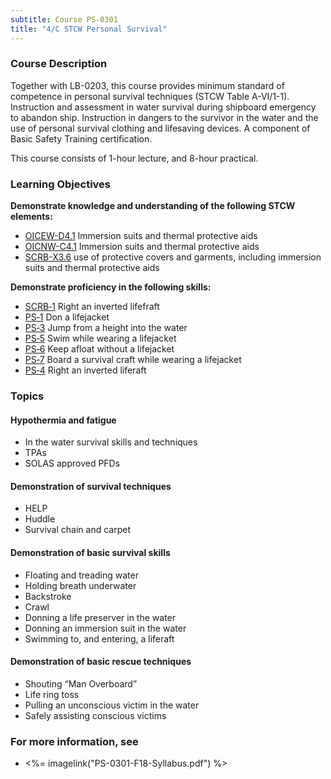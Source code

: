 ```yaml
---
subtitle: Course PS-0301
title: "4/C STCW Personal Survival"
---
```


### Course Description

Together with LB-0203, this course provides minimum standard of competence in personal survival techniques (STCW Table A-VI/1-1). Instruction and assessment in water survival during shipboard emergency to abandon ship. Instruction in dangers to the survivor in the water and the use of personal survival clothing and lifesaving devices. A component of Basic Safety Training certification.

This course consists of 1-hour lecture, and 8-hour practical.


### Learning Objectives

**Demonstrate knowledge and understanding of the following STCW elements:**

* [OICEW-D4.1](31#OICEW-D4\.1) Immersion suits and thermal protective aids
* [OICNW-C4.1](21#OICNW-C4\.1) Immersion suits and thermal protective aids
* [SCRB-X3.6](621#SCRB-X3\.6) use of protective covers and garments, including immersion suits and thermal protective aids

**Demonstrate proficiency in the following skills:**

* [SCRB‑1](SCRB-1) Right an inverted lifefraft 
* [PS‑1](PS-1) Don a lifejacket
* [PS‑3](PS-3) Jump from a height into the water
* [PS‑5](PS-5) Swim while wearing a lifejacket
* [PS‑6](PS-6) Keep afloat without a lifejacket
* [PS‑7](PS-7) Board a survival craft while wearing a lifejacket
* [PS‑4](PS-4) Right an inverted liferaft

### Topics

#### Hypothermia and fatigue

* In the water survival skills and techniques
* TPAs  
* SOLAS approved PFDs

#### Demonstration of survival techniques

* HELP
* Huddle
* Survival chain and carpet 

#### Demonstration of basic survival skills

* Floating and treading water
* Holding breath underwater 
* Backstroke 
* Crawl
* Donning a life preserver in the water
* Donning an immersion suit in the water 
* Swimming to, and entering, a liferaft 


#### Demonstration of basic rescue techniques

* Shouting “Man Overboard”
* Life ring toss 
* Pulling an unconscious victim in the water
* Safely assisting conscious victims 



### For more information, see 

* <%= imagelink("PS-0301-F18-Syllabus.pdf") %> 



